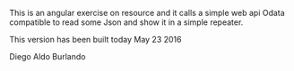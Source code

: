 This is an angular exercise on resource and it
calls a simple web api Odata compatible to read
some Json and show it in a simple repeater.


This version has been built today May 23 2016

Diego Aldo Burlando